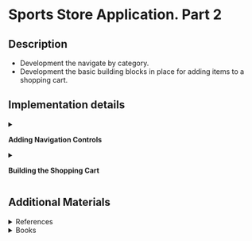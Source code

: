 #  Sports Store Application. Part 2

## Description

- Development the navigate by category. 
- Development the basic building blocks in place for adding items to a shopping cart.

## Implementation details

<details>
<summary>

**Adding Navigation Controls**

</summary>

- Go to the cloned repository of the previous step `Sport Store Application. Part 1`. 

- Switch to the `sports-store-application-2` branch and do a fast-forward merge according to changes from the `main` branch.

```
$ git checkout sports-store-application-2

$ git merge main --ff

```
- Continue your work in Visual Studio or other IDE.

- Builed project, run application and request http://localhost:5000/. All functionalities implemented in the previous step should work.

- Modify the `ProductsListViewModel` class - add the `CurrentCategory` property.

```
namespace SportsStore.Models.ViewModels
{
    public class ProductsListViewModel
    {
        public IEnumerable<Product> Products { get; set; }

        public PagingInfo PagingInfo { get; set; }

      ➥public string? CurrentCategory { get; set; }
    }
}
```
- Add the `Category` support to the `HomeController` class.

```
➥public ViewResult Index(string? category, int productPage = 1)
              => View(new ProductsListViewModel
              {
                  Products = repository.Products
                ➥.Where(p => category == null || p.Category == category)
                  .OrderBy(p => p.ProductId)
                  .Skip((productPage - 1) * PageSize)
                  .Take(PageSize),
                  PagingInfo = new PagingInfo
                  {
                      CurrentPage = productPage,
                      ItemsPerPage = PageSize,
                      TotalItems = repository.Products.Count(),
                  },
  
                ➥CurrentCategory = category,
              });
```

- Restart ASP.NET Core and select a category using the following URL http://localhost:5000/?category=Soccer. Make sure to use an uppercase `S` in `Soccer`.

![](Images/2.1.png)

- To improve the URLs like `/?category = Soccer`, change the routing configuration in the `Program` file. Create a more useful set of URLs. It is important to add the new routes in the order they are shown.

```
...
➥app.MapControllerRoute(
      "categoryPage",
      "Products/{category}/Page{productPage:int}",
      new { Controller = "Home", action = "Index" });
  
➥app.MapControllerRoute(
      "category",
      "{category}",
      new { Controller = "Home", action = "Index", productPage = 1 });
  
  app.MapControllerRoute(
      "pagination",
      "Products/Page{productPage}",
      new { Controller = "Home", action = "Index", productPage = 1 });
  
➥app.MapControllerRoute(
      "default",
      "/",
      new { Controller = "Home", action = "Index" });
  
  app.MapDefaultControllerRoute();
...
```

| URL | Route Name | Leads to |
| ------ | ------ | ------ |
| / | default | Shows the first page of products from all categories |
| /Products/Page2 | pagination | Shows the specified page (in this case, page 2), showing items from all categories |
| /Products/Soccer | category | Shows the first page of items from a specific category (in this case, the `Soccer` category) |
| /Products/Soccer/Page1 | categoryPage | Shows the specified page (in this case, page 1) of items from the specified category (in this case, `Soccer`) |
| /Products/Chess/Page1 | categoryPage | Shows the specified page (in this case, page 1) of items from the specified category (in this case, `Chess`) |

![](Images/2.2.png)

![](Images/2.3.png)
    
- To start generating more complex URLs, it's necessary to receive additional information from the view without having to add extra properties to the tag helper class. Add `Prefixed Values` in the `PageLinkTagHelper` to receive properties with a common prefix all together in a single collection.

```
[HtmlTargetElement("div", Attributes = "page-model")]
public class PageLinkTagHelper : TagHelper 
{
    . . . 
  ➥[HtmlAttributeName(DictionaryAttributePrefix = "page-url-")]
  ➥public Dictionary<string, object> PageUrlValues { get; set; }  = new Dictionary<string, object>();
    . . .
    public override void Process(TagHelperContext context, TagHelperOutput output)
    {
        if (ViewContext != null && PageModel != null)
        {
            IUrlHelper urlHelper = urlHelperFactory.GetUrlHelper(ViewContext);
            TagBuilder result = new TagBuilder("div");
            for (int i = 1; i <= PageModel.TotalPages; i++)
            {
                TagBuilder tag = new TagBuilder("a");
              ➥PageUrlValues["productPage"] = i;
              ➥tag.Attributes["href"] = urlHelper.Action(PageAction, PageUrlValues);
                if (PageClassesEnabled)
                {
                    tag.AddCssClass(PageClass);
                    tag.AddCssClass(i == PageModel.CurrentPage ? PageClassSelected : PageClassNormal);
                }
                tag.InnerHtml.Append(i.ToString());
                result.InnerHtml.AppendHtml(tag);
            }
            output.Content.AppendHtml(result.InnerHtml);
        }
    }
   . . . 
}
```
- Add a new attribute in the `Index.cshtml` Razor View file in the `SportsStore/Views/Home` folder.

```
@model ProductsListViewMode

@foreach (var p in Model.Products) 
{
    <partial name="ProductSummary" model="p" />

<div page-model="@Model.PagingInfo" page-action="Index" page-classes-enabled="true"
     page-class="btn" page-class-normal="btn-outline-dark"
   ➥page-class-selected="btn-primary" page-url-category="@Model.CurrentCategory"
     class="btn-group pull-right m-1">
</div>
```

- Restart ASP.NET Core and request http://localhost:5000/Products/Soccer/Page1.

![](Images/2.4.png)

-  Сreate a folder called `Components`, which is the conventional home of View Components, in the `SportsStore` project.

-  Add the `NavigationMenuViewComponent` class to it.

```
using Microsoft.AspNetCore.Mvc;

namespace SportsStore.Components
{
  ➥public class NavigationMenuViewComponent : ViewComponent
    {
        public string Invoke()
        {
            return "Hello from the Navigation View Component";
        }
    }
}
```

- To view the result of the `Invoke` method, open the `_Layout.cshtml` Layout Razor View file and add the tag `<vc:navigation-menu />` as shown below: 

```
<!DOCTYPE html>
<html>
<head>
    <meta name="viewport" content="width=device-width" />
    <title>SportsStore</title>
    <link href="/lib/bootstrap/css/bootstrap.min.css" rel="stylesheet" />
</head>
<body>
    <div class="bg-primary text-white p-2">
        <span class="navbar-brand ml-2">SPORTS STORE</span>
    </div>
    <div class="row m-1 p-1">
        <div id="categories" class="col-3">
          ➥<vc:navigation-menu />
        </div>
        <div class="col-9">
            @RenderBody()
        </div>
    </div>
</body>
</html>
```
    
- Restart ASP.NET Core and request http://localhost:5000.

![](Images/2.5.png)

- Change the `NavigationMenuViewComponent` class by adding categories:

```
using Microsoft.AspNetCore.Mvc;
using SportsStore.Models.Repository;

namespace SportsStore.Components
{
    public class NavigationMenuViewComponent : ViewComponent
    {
      ➥private IStoreRepository repository;

      ➥public NavigationMenuViewComponent(IStoreRepository repository)
        {
            this.repository = repository;
        }

        public IViewComponentResult Invoke()
        {
          ➥return View(repository.Products
               .Select(x => x.Category)
               .Distinct()
               .OrderBy(x => x));
        }
    }
}
```

- Create the `Views/Shared/Components/NavigationMenu` folder in the `SportsStore` project and add to it the `Default.cshtml` Razor View file.

```
@model IEnumerable<string>

<div class="d-grid gap-2">
    <a class="btn btn-outline-secondary" asp-route="default">
        Home
    </a>
    @foreach (string category in Model ?? Enumerable.Empty<string>())
    {
        <a class="btn btn-outline-secondary"
        asp-route="category" asp-route-category="@category">
            @category
        </a>
    }
</div>
```

- Restart ASP.NET Core and request http://localhost:5000.

![](Images/2.6.png)

- Use the `RouteData` property in the `Invoke` method of `NavigationMenuViewComponent` to access the requested data in order to get the value for the currently selected category. 

```
public class NavigationMenuViewComponent : ViewComponent 
{
        ...
        public IViewComponentResult Invoke() 
        {
          ➥ViewBag.SelectedCategory = RouteData?.Values["category"];
            ...
        }
        ...
    }
}
```

- To highlight the selected categories, change the `Default.cshtml` file.

```
@model IEnumerable<string>

<div class="d-grid gap-2">
    <a class="btn btn-outline-secondary" asp-route="default">
        Home
    </a>
    @foreach (string category in Model ?? Enumerable.Empty<string>())
    {
        <a class="btn @(category == ViewBag.SelectedCategory ? "btn-primary": "btn-outline-secondary")"
           asp-route="category" asp-route-category="@category">
            @category
        </a>
    }
</div>
```
- Restart ASP.NET Core and request http://localhost:5000.

![](Images/2.7.png)

- Update the `Index` action method in the `Home` controller which will allow you to take into account the categories in the pagination (the functionality that breaks the selection result into pages). 

```
public ViewResult Index(string? category, int productPage = 1)
    => View(new ProductsListViewModel
    {
        Products = repository.Products
        .Where(p => category == null || p.Category == category)
        .OrderBy(p => p.ProductId)
        .Skip((productPage - 1) * PageSize)
        .Take(PageSize),
        PagingInfo = new PagingInfo
        {
            CurrentPage = productPage,
            ItemsPerPage = PageSize,
          ➥TotalItems = category == null ? repository.Products.Count() : repository.Products.Where(e => e.Category == category).Count(),
        }
        CurrentCategory = category,
    });
        
```
- Restart ASP.NET Core and request http://localhost:5000.

![](Images/2.8.png)

- Build project, add and view changes and than commit.

```
$ dotnet build
$ git status
$ git add *.cs *.proj *.cshtml
$ git diff --staged
$ git commit -m "Add navigation controls."
```

</details>

<details>
<summary>

**Building the Shopping Cart**

</summary>

- Add a new `_CartLayout.cshtml` Razor View file in the `SportsStore/Views/Shared` folder for the`Cart` views.

```
<!DOCTYPE html>
<html>
<head>
    <meta name="viewport" content="width=device-width" />
    <title>SportsStore</title>
    <link href="/lib/bootstrap/css/bootstrap.min.css" rel="stylesheet" />
</head>
<body>
    <div class="bg-primary text-white p-2">
        <span class="navbar-brand ml-2">SPORTS STORE</span>
    </div>
    <div class="m-1 p-1">
        @RenderBody()
    </div>
</body>
</html>
```

- Add the `CartController.cs` class file in the `SportsStore/Controllers` folder.

```
namespace SportsStore.Controllers
{
  ➥public class CartController : Controller
    {
        public IActionResult Index()
        {
            return View();
        }
    }
}
```

- Add the `Index.cshtml` Razor View file in the `SportsStore/Views/Cart` folder.

```
@{
    this.Layout = "_CartLayout";
}

<h4>This is the Cart Page</h4>
```

- To improve the routing add new "shoppingCart" route to the routing configuration in the `Program.cs` file.

```
  . . .
  app.MapControllerRoute(
      "categoryPage",
      "Products/{category}/Page{productPage:int}",
      new { Controller = "Home", action = "Index" });
  
➥app.MapControllerRoute(
      "shoppingCart",
      "Cart",
      new { Controller = "Cart", action = "Index" });
  
  app.MapControllerRoute(
      "category",
      "Products/{category}",
      new { Controller = "Home", action = "Index", productPage = 1 });
  
  app.MapControllerRoute(
      "pagination",
      "Products/Page{productPage:int}",
      new { Controller = "Home", action = "Index", productPage = 1 });
  
  app.MapControllerRoute(
      "default",
      "/",
      new { Controller = "Home", action = "Index" });

  app.MapDefaultControllerRoute();    
  
  SeedData.EnsurePopulated(app);
  IdentitySeedData.EnsurePopulated(app);
  
  app.Run();
```

- Restart ASP.NET Core and request http://localhost:5000/Cart.

    ![](Images/2.9.png)

- To create the buttons that will add products to the cart, add the `UrlExtensions.cs` class file (in`Infrastructure` folder) and define the `PathAndQuery` extension method in the `UrlExtensions.cs` class.

```
namespace SportsStore.Infrastructure
{
  ➥public static class UrlExtensions
    {
        public static string PathAndQuery(this HttpRequest request)
            => request.QueryString.HasValue ? $"{request.Path}{request.QueryString}" : request.Path.ToString();
    }
}
```
The extension method generates a URL. The browser will return to this URL after the cart has been updated. If there are `Query Parameters` in the URL, they should be considered as well.  

- Add a `SportsStore.Infrastructure` namespace in the` _ViewImports.cshtml` File in the `SportsStore/Views` Folder

```
  @using SportsStore.Models
  @using SportsStore.Models.ViewModels
➥@using SportsStore.Infrastructure
  @addTagHelper *, Microsoft.AspNetCore.Mvc.TagHelpers
  @addTagHelper *, SportsStore
```
- Add the markup for the buttons into the `_ProductSummary.cshtml` Razor Partial View file in the `SportsStore/Views/Shared` folder.
        
```
@model Product

<div class="card card-outline-primary m-1 p-1">
    <div class="bg-faded p-1">
        <h4>
            @Model?.Name
            <span class="badge rounded-pill bg-primary text-white"
                  style="float:right">
                <small>@Model?.Price.ToString("c")</small>
            </span>
        </h4>
    </div>
  ➥<form id="@Model?.ProductId" asp-controller="Cart" asp-antiforgery="true">
        <input type="hidden" asp-for="ProductId" />
        <input type="hidden" name="returnUrl"
               value="@ViewContext.HttpContext.Request.PathAndQuery()" />
        <span class="card-text p-1">
            @Model?.Description
            <button type="submit"
                    class="btn btn-success btn-sm pull-right" style="float:right">
                Add To Cart
            </button>
        </span>
    </form>
</div>
```

- Use the session state mechanism to store information about a user’s cart. In order to do this, add services and middleware to the `Program.cs` file.

```
  . . .
  
  var builder = WebApplication.CreateBuilder(args);
  
  builder.Services.AddControllersWithViews();
  
  builder.Services.AddDbContext<StoreDbContext>(opts => {
      opts.UseSqlServer(builder.Configuration["ConnectionStrings:SportsStoreConnection"]);
  });

  builder.Services.AddScoped<IStoreRepository, EFStoreRepository>();
  
➥builder.Services.AddDistributedMemoryCache();
➥builder.Services.AddSession();

  var app = builder.Build();
  
  app.UseStaticFiles();

➥app.UseSession();

  . . .
  
  app.Run()
```

- To implement the cart feature, add the `Cart`class and the `CartLine` class (in files in the `Models` folder). 

```
namespace SportsStore.Models
{
  ➥public class Cart
    {
        private List<CartLine> lines { get; set; } = new List<CartLine>();

        public void AddItem(Product product, int quantity)
        {
            CartLine? line = lines.
                Where(p => p.Product.ProductId == product.ProductId)
                .FirstOrDefault();

            if (line is null)
            {
                lines.Add(new CartLine
                {
                    Product = product,
                    Quantity = quantity,
                });
            }
            else
            {
                line.Quantity += quantity;
            }
        }

        public void RemoveLine(Product product)
            => lines.RemoveAll(l => l.Product.ProductId == product.ProductId);

        public decimal ComputeTotalValue()
            => lines.Sum(e => e.Product.Price * e.Quantity);

        public void Clear() => lines.Clear();
    }
}

namespace SportsStore.Models
{
  ➥public class CartLine
    {
        public int CartLineId { get; set; }

        public Product Product { get; set; } = new();

        public int Quantity { get; set; }
    }
}
```

The `Cart` class uses the `CartLine` class to represent a product selected by the customer and the quantity a user wants to buy. The `Cart` class includes the methods that add an item to the cart, remove a previously added item from the cart, calculate the total cost of the items in the cart, and reset the cart by removing all the items.

- To store a `Cart` object (the session state feature in ASP.NET Core stores only int, string, and byte[] values) define extension methods to the `ISession` interface that provides access to the session state data to serialize `Cart` objects into JSON and convert them back. Add the interface that provides access to the session state data to serialize `Cart` objects into JSON and convert them back. Add the `SessionExtensions.cs` class file (in the `Infrastructure` folder) and defined the extension methods. To serialization install the `Newtonsoft.json` package.

```
$ dotnet add package Newtonsoft.Json
```

```
using Newtonsoft.Json;

namespace SportsStore.Infrastructure
{
  ➥public static class SessionExtensions
    {
        public static void SetJson(this ISession session, string key, object value)
        {
            session.SetString(key, JsonConvert.SerializeObject(value));
        }

        public static T? GetJson<T>(this ISession session, string key)
        {
            var sessionData = session.GetString(key);
            return sessionData == null ? default(T) : JsonConvert.DeserializeObject<T>(sessionData);
        }
    }
}
```

- Add the `CartViewModel.cs` class file (in the `SportsStore/Models/ViewModels` folder).

```
namespace SportsStore.Models.ViewModels
{
  ➥public class CartViewModel
    {
        public Cart? Cart { get; set; } = new();

        public string ReturnUrl { get; set; } = "/";
    }
}

```

- Change the `CartController` class:

```
using Microsoft.AspNetCore.Mvc;
using SportsStore.Infrastructure;
using SportsStore.Models;
using SportsStore.Models.Repository;
using SportsStore.Models.ViewModels;

namespace SportsStore.Controllers
{
    public class CartController : Controller
    {
      ➥private IStoreRepository repository;

      ➥public CartController(IStoreRepository repository)
        {
            this.repository = repository;
        }

        [HttpGet]
        public IActionResult Index(string returnUrl)
        {
          ➥return View(new CartViewModel
            {
                ReturnUrl = returnUrl ?? "/",
                Cart = HttpContext.Session.GetJson<Cart>("cart") ?? new Cart(),
            });
        }

        [HttpPost]
      ➥public IActionResult Index(long productId, string returnUrl)
        {
            Product? product = repository.Products.FirstOrDefault(p => p.ProductId == productId);

            if (product != null)
            {
                var cart = HttpContext.Session.GetJson<Cart>("cart") ?? new Cart();
                cart.AddItem(product, 1);
                HttpContext.Session.SetJson("cart", cart);
                return View(new CartViewModel { Cart = cart, ReturnUrl = returnUrl });
            }

            return RedirectToAction("Index", "Home");
        }
    }
}

```
- Change the `Index.cshtml` Razor View file in the `SportsStore/Views/Cart` folder:

```
➥@model CartViewModel
  
  @{
      this.Layout = "_CartLayout";
  }
  
➥<h2>Your cart</h2>
  <table class="table table-bordered table-striped">
    <thead>
        <tr>
            <th>Quantity</th>
            <th>Item</th>
            <th class="text-right">Price</th>
            <th class="text-right">Subtotal</th>
        </tr>
    </thead>
    <tbody>
        @foreach (var line in Model?.Cart?.Lines ?? Enumerable.Empty<CartLine>())
        {
            <tr>
                <td class="text-center">@line.Quantity</td>
                <td class="text-left">@line.Product.Name</td>
                <td class="text-right">@line.Product.Price.ToString("c")</td>
                <td class="text-right">
                    @((line.Quantity * line.Product.Price).ToString("c"))
                </td>
            </tr>
        }
    </tbody>
    <tfoot>
        <tr>
            <td colspan="3" class="text-right">Total:</td>
            <td class="text-right">
                @Model?.Cart?.ComputeTotalValue().ToString("c")
            </td>
        </tr>
    </tfoot>
  </table>
  <div class="text-center">
      <a class="btn btn-primary" href="@Model?.ReturnUrl">Continue shopping</a>
  </div>

```
- Restart ASP.NET Core and request http://localhost:5000. As a result, the basic functions of the shopping cart should be in place. First, products are listed along with the button that adds them to the cart. You can see that by restarting ASP.NET Core and requesting http://localhost:5000.  

![](Images/2.10.png)

Then, when the user clicks the `Add To Cart` button, the selected product is added to their cart and the summary of the cart is displayed, as shown below
    
![](Images/2.11.png)

![](Images/2.12.png)

Clicking the `Continue Shopping button` returns the user to the product page they came from.

![](Images/2.13.png)

- Commit changes.

```
$ dotnet build
$ git status
$ git add *.cs *.proj *.cshtml
$ git diff --staged
$ git commit -m "Add shopping cart functionality."
```

- Push the local branch to the remote branch.

```
$ git push --set-upstream origin sports-store-application-2

```
- Switch to the `main` branch and do a merge according to changes from the `sports-store-application-2` branch.

```
$ git checkout main

$ git merge sports-store-application-2
```
- Push the changes from the local `main` branch to the remote branch.

```
$ git push

```
- Go to the `Sports Store Application. Step 3`. (branch `sports-store-application-3`).

</details>

## Additional Materials

<details><summary>References
</summary> 

1. [Minimal APIs overview](https://docs.microsoft.com/en-us/aspnet/core/fundamentals/minimal-apis?view=aspnetcore-6.0)
1. [Get started with ASP.NET Core MVC](https://docs.microsoft.com/en-us/aspnet/core/tutorials/first-mvc-app/start-mvc?view=aspnetcore-6.0&tabs=visual-studio)
1. [Controllers](https://jakeydocs.readthedocs.io/en/latest/mvc/controllers/index.html)
1. [Views](https://jakeydocs.readthedocs.io/en/latest/mvc/views/index.html)
1. [Models](https://jakeydocs.readthedocs.io/en/latest/mvc/models/index.html)
1. [ASP.NET Core MVC with EF Core - tutorial series](https://docs.microsoft.com/en-us/aspnet/core/data/ef-mvc/?view=aspnetcore-6.0)
1. [Persist and retrieve relational data with Entity Framework Core](https://docs.microsoft.com/en-us/learn/modules/persist-data-ef-core/?view=aspnetcore-6.0)

</details>

<details><summary>Books
</summary> 

1.  [Pro ASP.NET Core 6. Develop Cloud-Ready Web Applications Using MVC, Blazor, and Razor Pages 9th ed. Edition by Adam Freeman](https://www.amazon.com/Pro-ASP-NET-Core-Cloud-Ready-Applications/dp/1484279565/). Part 1. Chapeter 8. SportsStore: Navigation and Cart.
1. [Pro ASP.NET Core 6. Develop Cloud-Ready Web Applications Using MVC, Blazor, and Razor Pages 9th ed. Edition by Adam Freeman](https://www.amazon.com/Pro-ASP-NET-Core-Cloud-Ready-Applications/dp/1484279565/). Part 2. Chapeter 13. Using URL Routing.
1. [Pro ASP.NET Core 6. Develop Cloud-Ready Web Applications Using MVC, Blazor, and Razor Pages 9th ed. Edition by Adam Freeman](https://www.amazon.com/Pro-ASP-NET-Core-Cloud-Ready-Applications/dp/1484279565/). Part 2. Chapeter 16. Using the Platform Features, Part 2.
1. [Pro ASP.NET Core 6. Develop Cloud-Ready Web Applications Using MVC, Blazor, and Razor Pages 9th ed. Edition by Adam Freeman](https://www.amazon.com/Pro-ASP-NET-Core-Cloud-Ready-Applications/dp/1484279565/). Part 3. Chapeter 18. Creating the Example Project.
1. [Pro ASP.NET Core 6. Develop Cloud-Ready Web Applications Using MVC, Blazor, and Razor Pages 9th ed. Edition by Adam Freeman](https://www.amazon.com/Pro-ASP-NET-Core-Cloud-Ready-Applications/dp/1484279565/). Part 3. Chapeter 21. Using Controllers with Views. Part I.
1. [Pro ASP.NET Core 6. Develop Cloud-Ready Web Applications Using MVC, Blazor, and Razor Pages 9th ed. Edition by Adam Freeman](https://www.amazon.com/Pro-ASP-NET-Core-Cloud-Ready-Applications/dp/1484279565/). Part 3. Chapeter 22. Using Controllers with Views. Part II.
1. [Pro ASP.NET Core 6. Develop Cloud-Ready Web Applications Using MVC, Blazor, and Razor Pages 9th ed. Edition by Adam Freeman](https://www.amazon.com/Pro-ASP-NET-Core-Cloud-Ready-Applications/dp/1484279565/). Part 3. Chapeter 23. Using Razor Pages.
1. [Pro ASP.NET Core 6. Develop Cloud-Ready Web Applications Using MVC, Blazor, and Razor Pages 9th ed. Edition by Adam Freeman](https://www.amazon.com/Pro-ASP-NET-Core-Cloud-Ready-Applications/dp/1484279565/). Part 3. Chapeter 24. Using View Components.
1. [Pro ASP.NET Core 6. Develop Cloud-Ready Web Applications Using MVC, Blazor, and Razor Pages 9th ed. Edition by Adam Freeman](https://www.amazon.com/Pro-ASP-NET-Core-Cloud-Ready-Applications/dp/1484279565/). Part 3. Chapeter 25. Using Tag Helpers.

</details>
